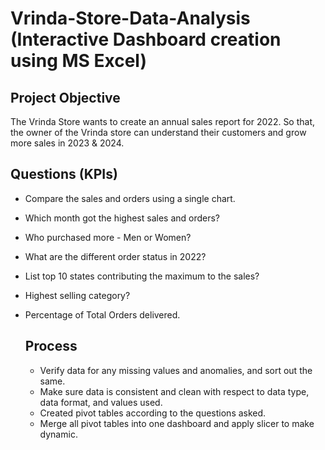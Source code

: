 # Vrinda-Store-Data-Analysis (Interactive Dashboard creation using MS Excel)
## Project Objective
The Vrinda Store wants to create an annual sales report for 2022. So that, the owner of the Vrinda store can understand their customers and grow more sales in 2023 & 2024.

## Questions (KPIs)
- Compare the sales and orders using a single chart.
- Which month got the highest sales and orders?
- Who purchased more - Men or Women?
- What are the different order status in 2022?
- List top 10 states contributing the maximum to the sales?
- Highest selling category?
- Percentage of Total Orders delivered.


  ## Process
  - Verify data for any missing values and anomalies, and sort out the same.
  - Make sure data is consistent and clean with respect to data type, data format, and values used.
  - Created pivot tables according to the questions asked.
  - Merge all pivot tables into one dashboard and apply slicer to make dynamic.
